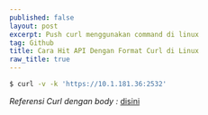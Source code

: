 ```yaml
---
published: false
layout: post
excerpt: Push curl menggunakan command di linux
tag: Github
title: Cara Hit API Dengan Format Curl di Linux
raw_title: true
---
```

```sh
$ curl -v -k 'https://10.1.181.36:2532'
```
*Referensi Curl dengan body :* <a href="https://www.freecodecamp.org/news/openssl-command-cheatsheet-b441be1e8c4a/" 				
     title="openssl">disini</a>